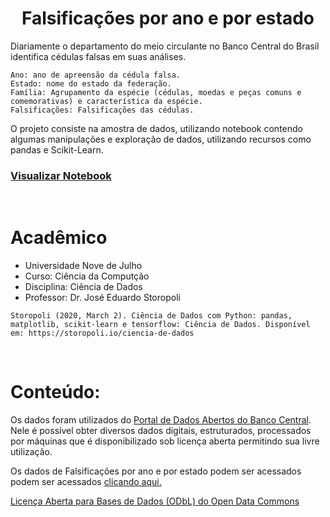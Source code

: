 <center> 

# Falsificações por ano e por estado

</center> 

Diariamente o departamento do meio circulante no Banco Central do Brasil identifica cédulas falsas em suas análises.

```
Ano: ano de apreensão da cédula falsa.
Estado: nome do estado da federação.
Família: Agrupamento da espécie (cédulas, moedas e peças comuns e comemorativas) e característica da espécie.
Falsificações: Falsificações das cédulas.
```

O projeto consiste na amostra de dados, utilizando notebook contendo algumas manipulações e exploração de dados, utilizando recursos como pandas e Scikit-Learn.

### [Visualizar Notebook](https://github.com/Weslley95/project-forgeries-data-science/blob/master/notebook/cedulas_falsificadas.ipynb)

<br>

# Acadêmico

- Universidade Nove de Julho
- Curso: Ciência da Computção
- Disciplina: Ciência de Dados
- Professor: Dr. José Eduardo Storopoli

```
Storopoli (2020, March 2). Ciência de Dados com Python: pandas, matplotlib, scikit-learn e tensorflow: Ciência de Dados. Disponível em: https://storopoli.io/ciencia-de-dados
```

<br>

# Conteúdo:

Os dados foram utilizados do [Portal de Dados Abertos do Banco Central](https://dadosabertos.bcb.gov.br). Nele é possível obter diversos dados digitais, estruturados, processados por máquinas que é disponibilizado sob licença aberta permitindo sua livre utilização.

Os dados de Falsificações por ano e por estado podem ser acessados podem ser acessados [clicando aqui.](https://dadosabertos.bcb.gov.br/dataset/falsificacoes-por-ano-e-por-estado)

[Licença Aberta para Bases de Dados (ODbL) do Open Data Commons](http://opendefinition.org/licenses/odc-odbl/)
